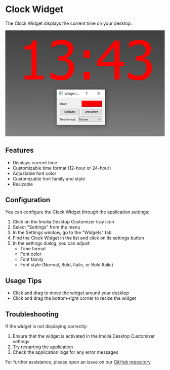 # Clock Widget

The Clock Widget displays the current time on your desktop.

![Clock Widget Screenshot](./screenshots/clock_widget_screenshot.png)

## Features

- Displays current time
- Customizable time format (12-hour or 24-hour)
- Adjustable font color
- Customizable font family and style
- Resizable

## Configuration

You can configure the Clock Widget through the application settings:

1. Click on the Imolia Desktop Customizer tray icon
2. Select "Settings" from the menu
3. In the Settings window, go to the "Widgets" tab
4. Find the Clock Widget in the list and click on its settings button
5. In the settings dialog, you can adjust:
   - Time format
   - Font color
   - Font family
   - Font style (Normal, Bold, Italic, or Bold Italic)

## Usage Tips

- Click and drag to move the widget around your desktop
- Click and drag the bottom-right corner to resize the widget

## Troubleshooting

If the widget is not displaying correctly:

1. Ensure that the widget is activated in the Imolia Desktop Customizer settings
2. Try restarting the application
3. Check the application logs for any error messages

For further assistance, please open an issue on our [GitHub repository](https://github.com/ImolaMedia/desktop-customization-tool/issues).